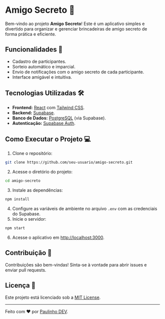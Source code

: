 # Amigo Secreto 🎁

Bem-vindo ao projeto **Amigo Secreto**! Este é um aplicativo simples e divertido para organizar e gerenciar brincadeiras de amigo secreto de forma prática e eficiente.

## Funcionalidades 🚀

- Cadastro de participantes.
- Sorteio automático e imparcial.
- Envio de notificações com o amigo secreto de cada participante.
- Interface amigável e intuitiva.

## Tecnologias Utilizadas 🛠️

- **Frontend:** [React](https://reactjs.org/) com [Tailwind CSS](https://tailwindcss.com/).
- **Backend:** [Supabase](https://supabase.com/).
- **Banco de Dados:** [PostgreSQL](https://www.postgresql.org/) (via Supabase).
- **Autenticação:** [Supabase Auth](https://supabase.com/auth).

## Como Executar o Projeto 💻

1. Clone o repositório:

```bash
git clone https://github.com/seu-usuario/amigo-secreto.git
```

2. Acesse o diretório do projeto:

```bash
cd amigo-secreto
```

3. Instale as dependências:

```bash
npm install
```

4. Configure as variáveis de ambiente no arquivo `.env` com as credenciais do Supabase.
5. Inicie o servidor:

```bash
npm start
```

6. Acesse o aplicativo em [http://localhost:3000](http://localhost:3000).

## Contribuição 🤝

Contribuições são bem-vindas! Sinta-se à vontade para abrir issues e enviar pull requests.

## Licença 📄

Este projeto está licenciado sob a [MIT License](LICENSE).

---

Feito com ❤️ por [Paulinho DEV](https://github.com/seu-usuario).
